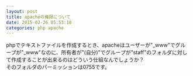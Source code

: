 ```yaml
---
layout: post
title: apacheの権限について
date: 2015-02-26 05:53:18
categories: php apache
---
```

<p>phpでテキストファイルを作成するとき、apacheはユーザーが"_www"でグループが"_www"なのに、所有者が"(自分)"でグループが"staff"のフォルダに対して作成することが出来るのはどういう仕組なんでしょうか？<br>
そのフォルダのパーミッションは0755です。</p>
